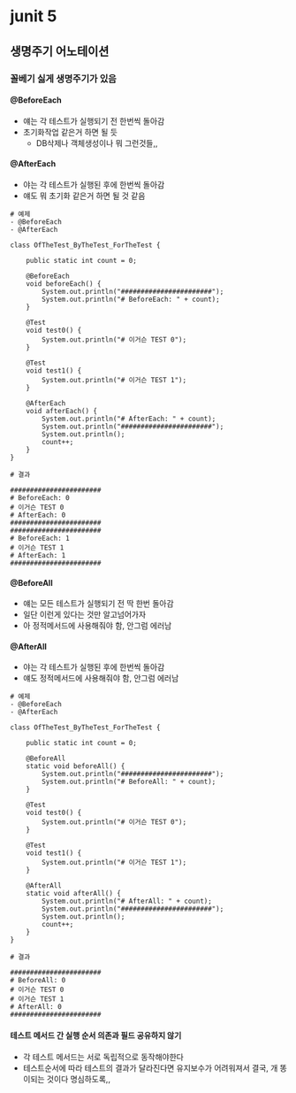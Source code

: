 # junit 5

## 생명주기 어노테이션
### 꼴베기 싫게 생명주기가 있음

#### @BeforeEach
- 얘는 각 테스트가 실행되기 전 한번씩 돌아감
- 초기화작업 같은거 하면 될 듯
  - DB삭제나 객체생성이나 뭐 그런것들,,

#### @AfterEach
- 야는 각 테스트가 실행된 후에 한번씩 돌아감
- 얘도 뭐 초기화 같은거 하면 될 것 같음

```
# 예제
- @BeforeEach
- @AfterEach

class OfTheTest_ByTheTest_ForTheTest {

    public static int count = 0;

    @BeforeEach
    void beforeEach() {
        System.out.println("#######################");
        System.out.println("# BeforeEach: " + count);
    }

    @Test
    void test0() {
        System.out.println("# 이거슨 TEST 0");
    }

    @Test
    void test1() {
        System.out.println("# 이거슨 TEST 1");
    }

    @AfterEach
    void afterEach() {
        System.out.println("# AfterEach: " + count);
        System.out.println("#######################");
        System.out.println();
        count++;
    }
}
```
```
# 결과

#######################
# BeforeEach: 0
# 이거슨 TEST 0
# AfterEach: 0
#######################
#######################
# BeforeEach: 1
# 이거슨 TEST 1
# AfterEach: 1
#######################
```

#### @BeforeAll
- 얘는 모든 테스트가 실행되기 전 딱 한번 돌아감
- 일단 이런게 있다는 것만 알고넘어가자
- 아 정적메서드에 사용해줘야 함, 안그럼 에러남

#### @AfterAll
- 야는 각 테스트가 실행된 후에 한번씩 돌아감
- 얘도 정적메서드에 사용해줘야 함, 안그럼 에러남

```
# 예제
- @BeforeEach
- @AfterEach

class OfTheTest_ByTheTest_ForTheTest {

    public static int count = 0;

    @BeforeAll
    static void beforeAll() {
        System.out.println("#######################");
        System.out.println("# BeforeAll: " + count);
    }

    @Test
    void test0() {
        System.out.println("# 이거슨 TEST 0");
    }

    @Test
    void test1() {
        System.out.println("# 이거슨 TEST 1");
    }

    @AfterAll
    static void afterAll() {
        System.out.println("# AfterAll: " + count);
        System.out.println("#######################");
        System.out.println();
        count++;
    }
}
```
```
# 결과

#######################
# BeforeAll: 0
# 이거슨 TEST 0
# 이거슨 TEST 1
# AfterAll: 0
#######################
```

#### 테스트 메서드 간 실행 순서 의존과 필드 공유하지 않기
- 각 테스트 메서드는 서로 독립적으로 동작해야한다
- 테스트순서에 따라 테스트의 결과가 달라진다면 유지보수가 어려워져서 결국, 개 똥이되는 것이다 명심하도록,,






